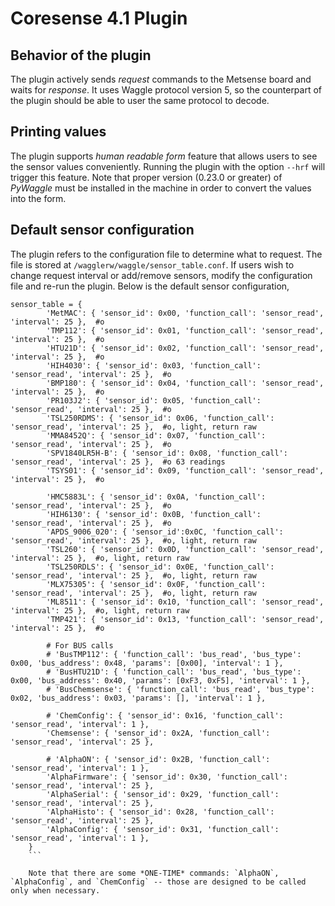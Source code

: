 # Coresense 4.1 Plugin

## Behavior of the plugin

The plugin actively sends _request_ commands to the Metsense board and waits for _response_. It uses Waggle protocol version 5, so the counterpart of the plugin should be able to user the same protocol to decode.

## Printing values

The plugin supports _human readable form_ feature that allows users to see the sensor values conveniently. Running the plugin with the option `--hrf` will trigger this feature. Note that proper version (0.23.0 or greater) of *PyWaggle* must be installed in the machine in order to convert the values into the form.

## Default sensor configuration

The plugin refers to the configuration file to determine what to request. The file is stored at `/wagglerw/waggle/sensor_table.conf`. If users wish to change request interval or add/remove sensors, modify the configuration file and re-run the plugin. Below is the default sensor configuration,

```
sensor_table = {
        'MetMAC': { 'sensor_id': 0x00, 'function_call': 'sensor_read', 'interval': 25 },  #o
        'TMP112': { 'sensor_id': 0x01, 'function_call': 'sensor_read', 'interval': 25 },  #o
        'HTU21D': { 'sensor_id': 0x02, 'function_call': 'sensor_read', 'interval': 25 },  #o
        'HIH4030': { 'sensor_id': 0x03, 'function_call': 'sensor_read', 'interval': 25 },  #o
        'BMP180': { 'sensor_id': 0x04, 'function_call': 'sensor_read', 'interval': 25 },  #o
        'PR103J2': { 'sensor_id': 0x05, 'function_call': 'sensor_read', 'interval': 25 },  #o
        'TSL250RDMS': { 'sensor_id': 0x06, 'function_call': 'sensor_read', 'interval': 25 },  #o, light, return raw
        'MMA8452Q': { 'sensor_id': 0x07, 'function_call': 'sensor_read', 'interval': 25 },  #o
        'SPV1840LR5H-B': { 'sensor_id': 0x08, 'function_call': 'sensor_read', 'interval': 25 },  #o 63 readings
        'TSYS01': { 'sensor_id': 0x09, 'function_call': 'sensor_read', 'interval': 25 },  #o

        'HMC5883L': { 'sensor_id': 0x0A, 'function_call': 'sensor_read', 'interval': 25 },  #o
        'HIH6130': { 'sensor_id': 0x0B, 'function_call': 'sensor_read', 'interval': 25 },  #o
        'APDS_9006_020': { 'sensor_id':0x0C, 'function_call': 'sensor_read', 'interval': 25 },  #o, light, return raw
        'TSL260': { 'sensor_id': 0x0D, 'function_call': 'sensor_read', 'interval': 25 },  #o, light, return raw
        'TSL250RDLS': { 'sensor_id': 0x0E, 'function_call': 'sensor_read', 'interval': 25 },  #o, light, return raw
        'MLX75305': { 'sensor_id': 0x0F, 'function_call': 'sensor_read', 'interval': 25 },  #o, light, return raw
        'ML8511': { 'sensor_id': 0x10, 'function_call': 'sensor_read', 'interval': 25 },  #o, light, return raw
        'TMP421': { 'sensor_id': 0x13, 'function_call': 'sensor_read', 'interval': 25 },  #o

        # For BUS calls
        # 'BusTMP112': { 'function_call': 'bus_read', 'bus_type': 0x00, 'bus_address': 0x48, 'params': [0x00], 'interval': 1 },
        # 'BusHTU21D': { 'function_call': 'bus_read', 'bus_type': 0x00, 'bus_address': 0x40, 'params': [0xF3, 0xF5], 'interval': 1 },
        # 'BusChemsense': { 'function_call': 'bus_read', 'bus_type': 0x02, 'bus_address': 0x03, 'params': [], 'interval': 1 },

        # 'ChemConfig': { 'sensor_id': 0x16, 'function_call': 'sensor_read', 'interval': 1 },
        'Chemsense': { 'sensor_id': 0x2A, 'function_call': 'sensor_read', 'interval': 25 },

        # 'AlphaON': { 'sensor_id': 0x2B, 'function_call': 'sensor_read', 'interval': 1 },
        'AlphaFirmware': { 'sensor_id': 0x30, 'function_call': 'sensor_read', 'interval': 25 },
        'AlphaSerial': { 'sensor_id': 0x29, 'function_call': 'sensor_read', 'interval': 25 }, 
        'AlphaHisto': { 'sensor_id': 0x28, 'function_call': 'sensor_read', 'interval': 25 }, 
        'AlphaConfig': { 'sensor_id': 0x31, 'function_call': 'sensor_read', 'interval': 1 },
    }
    ```

    Note that there are some *ONE-TIME* commands: `AlphaON`, `AlphaConfig`, and `ChemConfig` -- those are designed to be called only when necessary.

